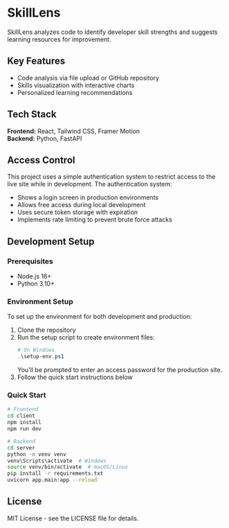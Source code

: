 # SkillLens

SkillLens analyzes code to identify developer skill strengths and suggests learning resources for improvement.

## Key Features

- Code analysis via file upload or GitHub repository
- Skills visualization with interactive charts
- Personalized learning recommendations

## Tech Stack

**Frontend:** React, Tailwind CSS, Framer Motion  
**Backend:** Python, FastAPI

## Access Control

This project uses a simple authentication system to restrict access to the live site while in development. The authentication system:

- Shows a login screen in production environments
- Allows free access during local development
- Uses secure token storage with expiration
- Implements rate limiting to prevent brute force attacks

## Development Setup

### Prerequisites
- Node.js 16+
- Python 3.10+

### Environment Setup

To set up the environment for both development and production:

1. Clone the repository
2. Run the setup script to create environment files:
   ```powershell
   # On Windows
   .\setup-env.ps1
   ```
   You'll be prompted to enter an access password for the production site.
3. Follow the quick start instructions below

### Quick Start

```bash
# Frontend
cd client
npm install
npm run dev

# Backend
cd server
python -m venv venv
venv\Scripts\activate  # Windows
source venv/bin/activate  # macOS/Linux
pip install -r requirements.txt
uvicorn app.main:app --reload
```

## License

MIT License - see the LICENSE file for details.
